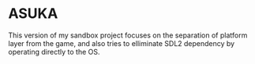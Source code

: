 # ASUKA

This version of my sandbox project focuses on the separation of platform layer from the game, and also tries to elliminate SDL2 dependency by operating directly to the OS.
